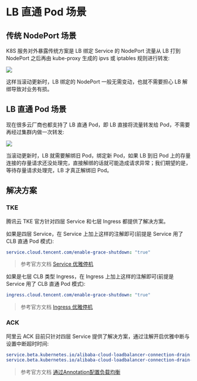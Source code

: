 # LB 直通 Pod 场景

## 传统 NodePort 场景

K8S 服务对外暴露传统方案是 LB 绑定 Service 的 NodePort 流量从 LB 打到 NodePort 之后再由 kube-proxy 生成的 ipvs 或 iptables 规则进行转发:

![](https://image-host-1251893006.cos.ap-chengdu.myqcloud.com/2023%2F09%2F25%2F20230925111001.png)

这样当滚动更新时，LB 绑定的 NodePort 一般无需变动，也就不需要担心 LB 解绑导致对业务有损。

## LB 直通 Pod 场景

现在很多云厂商也都支持了 LB 直通 Pod，即 LB 直接将流量转发给 Pod，不需要再经过集群内做一次转发:

![](https://image-host-1251893006.cos.ap-chengdu.myqcloud.com/2023%2F09%2F25%2F20230925111009.png)

当滚动更新时，LB 就需要解绑旧 Pod，绑定新 Pod，如果 LB 到旧 Pod 上的存量连接的存量请求还没处理完，直接解绑的话就可能造成请求异常；我们期望的是，等待存量请求处理完，LB 才真正解绑旧 Pod。

## 解决方案

### TKE

腾讯云 TKE 官方针对四层 Service 和七层 Ingress 都提供了解决方案。

如果是四层 Service，在 Service 上加上这样的注解即可(前提是 Service 用了 CLB 直通 Pod 模式):

```yaml
service.cloud.tencent.com/enable-grace-shutdown: "true"
```

> 参考官方文档 [Service 优雅停机](https://cloud.tencent.com/document/product/457/60064)

如果是七层 CLB 类型 Ingress，在 Ingress 上加上这样的注解即可(前提是 Service 用了 CLB 直通 Pod 模式):

```yaml
ingress.cloud.tencent.com/enable-grace-shutdown: "true"
```

> 参考官方文档 [Ingress 优雅停机](https://cloud.tencent.com/document/product/457/60065)

### ACK

阿里云 ACK 目前只针对四层 Service 提供了解决方案，通过注解开启优雅中断与设置中断超时时间:

```yaml
service.beta.kubernetes.io/alibaba-cloud-loadbalancer-connection-drain: "on"
service.beta.kubernetes.io/alibaba-cloud-loadbalancer-connection-drain-timeout: "900"
```

> 参考官方文档 [通过Annotation配置负载均衡](https://help.aliyun.com/document_detail/86531.html)
